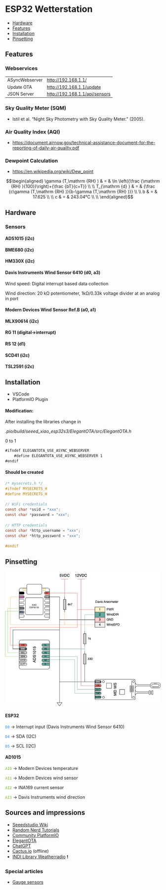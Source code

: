 # ESP32 Wetterstation

- [Hardware](#hardware)
- [Features](#features)
- [Installation](#installation)
- [Pinsetting](#pinsetting)

<!--- --------------------------------------------------------------------- -->
## Features

### Webservices

|                |                                |
| -------------- | ------------------------------ |
| ASyncWebserver | http://192.168.1.1/            |
| Update OTA     | http://192.168.1.1/update      |
| JSON Server    | http://192.168.1.1/api/sensors |


### Sky Quality Meter (SQM)

- Istil et al. “Night Sky Photometry with Sky Quality Meter.” (2005).

### Air Quality Index (AQI)

- https://document.airnow.gov/technical-assistance-document-for-the-reporting-of-daily-air-quailty.pdf


### Dewpoint Calculation

- https://en.wikipedia.org/wiki/Dew_point

$$\begin{aligned}
    \gamma (T,\mathrm {RH} ) & = & \ln \left({\frac {\mathrm {RH} }{100}}\right)+{\frac {bT}{c+T}} \\ \\
    T_{\mathrm {d} }         & = & {\frac {c\gamma (T,\mathrm {RH} )}{b-\gamma (T,\mathrm {RH} )}} \\ \\
    b                        & = & 17.625   \\ \\
    c                        & = & 243.04°C \\ \\
\end{aligned}$$

<!--- --------------------------------------------------------------------- -->

## Hardware

### Sensors

#### ADS1015 (i2c)

#### BME680 (i2c)

#### HM330X (i2c)

#### Davis Instruments Wind Sensor 6410 (d0, a3)

Wind speed: Digital interrupt based data collection

Wind direction: 20 k&Omega; potentiometer, 1k&Omega;/0.33k voltage divider at an analog in port

#### Modern Devices Wind Sensor Ref.B (a0, a1)

#### MLX90614 (i2c)

#### RG 11 (digital->interrupt)

#### RS 12 (d1)

#### SCD41 (i2c)

#### TSL2591 (i2c)


<!--- --------------------------------------------------------------------- -->


## Installation

- VSCode
- PlatformIO Plugin

#### Modification:

After installing the libraries change in 

*.pio/build/seeed_xiao_esp32s3/ElegantOTA/src/ElegantOTA.h*

0 to 1

```html
#ifndef ELEGANTOTA_USE_ASYNC_WEBSERVER
    #define ELEGANTOTA_USE_ASYNC_WEBSERVER 1
#endif
```

#### Should be created

```c
/* mysecrets.h */
#ifndef MYSECRETS_H
#define MYSECRETS_H

// WiFi credentials
const char *ssid = "xxx";
const char *password = "xxx";

// HTTP credentials
const char *http_username = "xxx";
const char *http_password = "xxx";

#endif
```

<!--- --------------------------------------------------------------------- -->


## Pinsetting

![Hardware layout](./doc/hardware_layout.png)

#### ESP32

<code style="color :#69ADFF">**D0**</code> -> Interrupt input  (Davis Instruments Wind Sensor 6410)

<code style="color :#69ADFF">**D4**</code> -> SDA (I2C)

<code style="color :#69ADFF">**D5**</code> -> SCL (I2C)

#### AD1015

<code style="color :#9ECE6A">**AI0**</code> -> Modern Devices temperature

<code style="color :#9ECE6A">**AI1**</code> -> Modern Devices wind sensor

<code style="color :#9ECE6A">**AI2**</code> -> INA169 current sensor

<code style="color :#9ECE6A">**AI3**</code> -> Davis Instruments wind direction



<!--- --------------------------------------------------------------------- -->
## Sources and impressions
- [Seeedstudio Wiki](https://wiki.seeedstudio.com/xiao_esp32s3_getting_started/)
- [Random Nerd Tutorials](https://randomnerdtutorials.com/)
- [Community PlatformIO](https://community.platformio.org/)
- [ElegantOTA](https://github.com/ayushsharma82/ElegantOTA)
- [ChatGPT](https://chatgpt.com)
- [Cactus.io](http://cactus.io/hookups/weather/anemometer) (offline)
- [INDI Library Weatherradio](https://github.com/indilib/indi-3rdparty/tree/master/indi-duino/devices/Firmwares/weatherradio) :exclamation:

### Special articles
- [Gauge sensors](https://randomnerdtutorials.com/esp32-web-server-gauges/)


